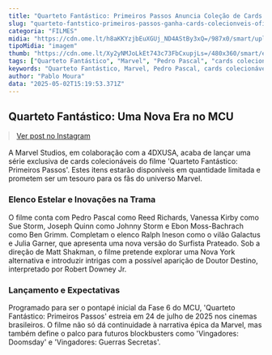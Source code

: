 ```yaml
---
title: "Quarteto Fantástico: Primeiros Passos Anuncia Coleção de Cards e Detalhes do Elenco"
slug: "quarteto-fantstico-primeiros-passos-ganha-cards-colecionveis-oficiais-veja"
categoria: "FILMES"
midia: "https://cdn.ome.lt/h8aKKYzjbEuXGUj_ND4AStBy3xQ=/987x0/smart/uploads/conteudo/fotos/OMELETE_CAPA_-_2025-05-02T121154.777.png"
tipoMidia: "imagem"
thumb: "https://cdn.ome.lt/Xy2yNMJoLkEt743c73FbCxupjLs=/480x360/smart/extras/conteudos/omelete_THUMB_-_2025-05-02T121123.679.png"
tags: ["Quarteto Fantástico", "Marvel", "Pedro Pascal", "cards colecionáveis", "MCU", "estreia 2025"]
keywords: "Quarteto Fantástico, Marvel, Pedro Pascal, cards colecionáveis, MCU, estreia 2025"
author: "Pablo Moura"
data: "2025-05-02T15:19:53.371Z"
---
```


## Quarteto Fantástico: Uma Nova Era no MCU

<blockquote class="instagram-media" data-instgrm-permalink="https://www.instagram.com/reel/DJJ8or_pOu1/" data-instgrm-version="14" style="width:100%; max-width:540px; margin:1rem auto;"><a href="https://www.instagram.com/reel/DJJ8or_pOu1/">Ver post no Instagram</a></blockquote>

A Marvel Studios, em colaboração com a 4DXUSA, acaba de lançar uma série exclusiva de cards colecionáveis do filme 'Quarteto Fantástico: Primeiros Passos'. Estes itens estarão disponíveis em quantidade limitada e prometem ser um tesouro para os fãs do universo Marvel.

### Elenco Estelar e Inovações na Trama

O filme conta com Pedro Pascal como Reed Richards, Vanessa Kirby como Sue Storm, Joseph Quinn como Johnny Storm e Ebon Moss-Bachrach como Ben Grimm. Completam o elenco Ralph Ineson como o vilão Galactus e Julia Garner, que apresenta uma nova versão do Surfista Prateado. Sob a direção de Matt Shakman, o filme pretende explorar uma Nova York alternativa e introduzir intrigas com a possível aparição de Doutor Destino, interpretado por Robert Downey Jr.

### Lançamento e Expectativas

Programado para ser o pontapé inicial da Fase 6 do MCU, 'Quarteto Fantástico: Primeiros Passos' estreia em 24 de julho de 2025 nos cinemas brasileiros. O filme não só dá continuidade à narrativa épica da Marvel, mas também define o palco para futuros blockbusters como 'Vingadores: Doomsday' e 'Vingadores: Guerras Secretas'.